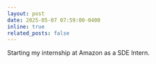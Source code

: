 ```yaml
---
layout: post
date: 2025-05-07 07:59:00-0400
inline: true
related_posts: false
---
```


Starting my internship at Amazon as a SDE Intern. 
